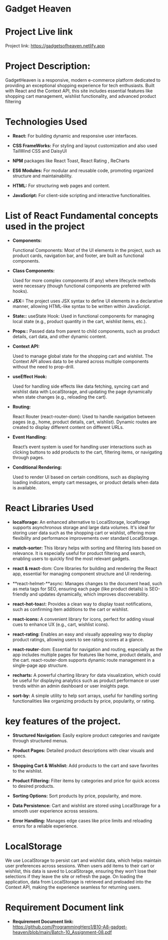# Gadget Heaven

# Project Live link

Project link: https://gadgetsofheaven.netlify.app

# Project Description:

GadgetHeaven is a responsive, modern e-commerce platform dedicated to providing an exceptional shopping experience for tech enthusiasts. Built with React and the Context API, this site includes essential features like shopping cart management, wishlist functionality, and advanced product filtering

# Technologies Used

- **React:** For building dynamic and responsive user interfaces.

- **CSS FrameWorks:** For styling and layout customization and also used TailWind CSS and DaisyUI

- **NPM** packages like React Toast, React Rating , ReCharts

- **ES6 Modules:** For modular and reusable code, promoting organized structure and maintainability.

- **HTML:** For structuring web pages and content.

- **JavaScript:** For client-side scripting and interactive functionalities.

# List of React Fundamental concepts used in the project

- **Components:**

  Functional Components: Most of the UI elements in the project, such as product cards, navigation bar, and footer, are built as functional components.

- **Class Components:**

  Used for more complex components (if any) where lifecycle methods were necessary (though functional components are preferred with hooks).

- **JSX::**
  The project uses JSX syntax to define UI elements in a declarative manner, allowing HTML-like syntax to be written within JavaScript.

- **State::**
  useState Hook: Used in functional components for managing local state (e.g., product quantity in the cart, wishlist items, etc.).

- **Props::**
  Passed data from parent to child components, such as product details, cart data, and other dynamic content.

- **Context API:**

  Used to manage global state for the shopping cart and wishlist. The Context API allows data to be shared across multiple components without the need to prop-drill.

- **useEffect Hook:**

  Used for handling side effects like data fetching, syncing cart and wishlist data with LocalStorage, and updating the page dynamically when state changes (e.g., reloading the cart).

- **Routing:**

  React Router (react-router-dom): Used to handle navigation between pages (e.g., home, product details, cart, wishlist). Dynamic routes are created to display different content on different URLs.

- **Event Handling:**

  React’s event system is used for handling user interactions such as clicking buttons to add products to the cart, filtering items, or navigating through pages.

- **Conditional Rendering:**

  Used to render UI based on certain conditions, such as displaying loading indicators, empty cart messages, or product details when data is available.

# React Libraries Used

- **localforage:** An enhanced alternative to LocalStorage, localforage supports asynchronous storage and large data volumes. It's ideal for storing user data such as the shopping cart or wishlist, offering more flexibility and performance improvements over standard LocalStorage.

- **match-sorter:** This library helps with sorting and filtering lists based on relevance. It is especially useful for product filtering and search, enabling users to quickly find the most relevant gadgets.

- **react & react**-dom: Core libraries for building and rendering the React app, essential for managing component structure and UI rendering.

- **react-helmet-**async: Manages changes to the document head, such as meta tags for SEO, ensuring each page (like product details) is SEO-friendly and updates dynamically, which improves discoverability.

- **react-hot-toa**st: Provides a clean way to display toast notifications, such as confirming item additions to the cart or wishlist.

- **react-icons:** A convenient library for icons, perfect for adding visual cues to enhance UX (e.g., cart, wishlist icons).

- **react-rating**: Enables an easy and visually appealing way to display product ratings, allowing users to see rating scores at a glance.

- **react-router**-dom: Essential for navigation and routing, especially as the app includes multiple pages for features like home, product details, and the cart. react-router-dom supports dynamic route management in a single-page app structure.

- **recharts:** A powerful charting library for data visualization, which could be useful for displaying analytics such as product performance or user trends within an admin dashboard or user insights page.

- **sort-by:** A simple utility to help sort arrays, useful for handling sorting functionalities like organizing products by price, popularity, or rating.

# key features of the project.

- **Structured Navigation:** Easily explore product categories and navigate through structured menus.

- **Product Pages:** Detailed product descriptions with clear visuals and specs.

- **Shopping Cart & Wishlist:** Add products to the cart and save favorites to the wishlist.

- **Product Filtering:** Filter items by categories and price for quick access to desired products.

- **Sorting Options:** Sort products by price, popularity, and more.

- **Data Persistence:** Cart and wishlist are stored using LocalStorage for a smooth user experience across sessions.

- **Error Handling:** Manages edge cases like price limits and reloading errors for a reliable experience.

# LocalStorage

We use LocalStorage to persist cart and wishlist data, which helps maintain user preferences across sessions. When users add items to their cart or wishlist, this data is saved to LocalStorage, ensuring they won’t lose their selections if they leave the site or refresh the page. On loading the application, data from LocalStorage is retrieved and preloaded into the Context API, making the experience seamless for returning users.

# Requirement Document link

- **Requirement Document link:** https://github.com/ProgrammingHero1/B10-A8-gadget-heaven/blob/main/Batch-10_Assignment-08.pdf

